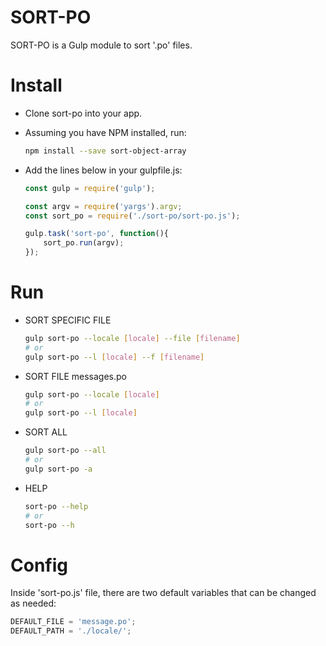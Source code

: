 # SORT-PO
SORT-PO is a Gulp module to sort '.po' files.

# Install
* Clone sort-po into your app.

* Assuming you have NPM installed, run:
    ```bash
    npm install --save sort-object-array
    ```
    
* Add the lines below in your gulpfile.js:

    ```javascript
    const gulp = require('gulp');

    const argv = require('yargs').argv;
    const sort_po = require('./sort-po/sort-po.js');

    gulp.task('sort-po', function(){
        sort_po.run(argv);
    });
    ```

# Run
* SORT SPECIFIC FILE
    ```bash
    gulp sort-po --locale [locale] --file [filename]
    # or
    gulp sort-po --l [locale] --f [filename]
    ```

* SORT FILE messages.po
    ```bash
    gulp sort-po --locale [locale]
    # or
    gulp sort-po --l [locale]
    ```

* SORT ALL
    ```bash
    gulp sort-po --all
    # or
    gulp sort-po -a
    ```

* HELP
    ```bash
    sort-po --help
    # or
    sort-po --h
    ```

# Config
Inside 'sort-po.js' file, there are two default variables that can be changed as needed:

```javascript
DEFAULT_FILE = 'message.po';
DEFAULT_PATH = './locale/';
```